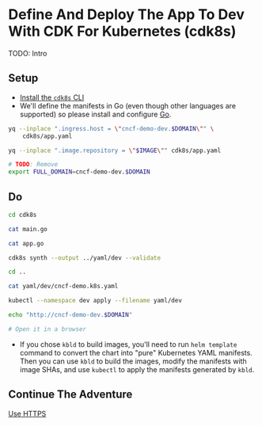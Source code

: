 # Define And Deploy The App To Dev With CDK For Kubernetes (cdk8s)

TODO: Intro

## Setup

* [Install the `cdk8s` CLI](https://cdk8s.io/docs/latest/getting-started/#install-the-cli)
* We'll define the manifests in Go (even though other languages are supported) so please install and configure [Go](https://go.dev/doc/install).

```bash
yq --inplace ".ingress.host = \"cncf-demo-dev.$DOMAIN\"" \
    cdk8s/app.yaml

yq --inplace ".image.repository = \"$IMAGE\"" cdk8s/app.yaml
```

```bash
# TODO: Remove
export FULL_DOMAIN=cncf-demo-dev.$DOMAIN
```

## Do

```bash
cd cdk8s

cat main.go

cat app.go

cdk8s synth --output ../yaml/dev --validate 

cd ..

cat yaml/dev/cncf-demo.k8s.yaml

kubectl --namespace dev apply --filename yaml/dev

echo "http://cncf-demo-dev.$DOMAIN"

# Open it in a browser
```

* If you chose `kbld` to build images, you'll need to run `helm template` command to convert the chart into "pure" Kubernetes YAML manifests. Then you can use `kbld` to build the images, modify the manifests with image SHAs, and use `kubectl` to apply the manifests generated by `kbld`.

## Continue The Adventure

[Use HTTPS](../https/story.md)
